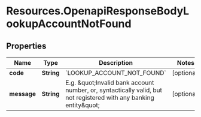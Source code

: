 # Resources.OpenapiResponseBodyLookupAccountNotFound

## Properties

Name | Type | Description | Notes
------------ | ------------- | ------------- | -------------
**code** | **String** | &#x60;LOOKUP_ACCOUNT_NOT_FOUND&#x60; | [optional] 
**message** | **String** | E.g. \&quot;Invalid bank account number, or, syntactically valid, but not registered with any banking entity\&quot; | [optional] 



